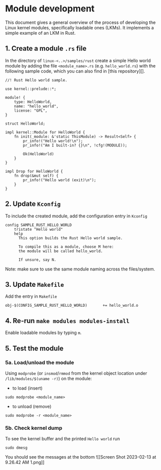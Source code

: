 # Module development
This document gives a general overview of the process of developing the Linux kernel modules, specifically loadable ones (LKMs). It implements a simple example of an LKM in Rust.

## 1. Create a module `.rs` file
In the directory of `linux-<..>/samples/rust` create a simple Hello world module by adding the file `<module_name>.rs` (e.g. `hello_world.rs`) with the following sample code, which you can also find in [this repository][].
```
//! Rust Hello world sample.

use kernel::prelude::*;

module! {
    type: HelloWorld,
    name: "hello_world",
    license: "GPL",
}

struct HelloWorld;

impl kernel::Module for HelloWorld {
    fn init(_module: &'static ThisModule) -> Result<Self> {
        pr_info!("Hello world!\n");
        pr_info!("Am I built-in? {}\n", !cfg!(MODULE));

        Ok(HelloWorld)
    }
}

impl Drop for HelloWorld {
    fn drop(&mut self) {
        pr_info!("Hello world (exit)\n");
    }
}
```

## 2. Update `Kconfig`
To include the created module, add the configuration entry in `Kconfig`
```
config SAMPLE_RUST_HELLO_WORLD
	tristate "Hello world"
	help
	  This option builds the Rust Hello world sample.

	  To compile this as a module, choose M here:
	  the module will be called hello_world.

	  If unsure, say N.
```
Note: make sure to use the same module naming across the files/system.

## 3. Update `Makefile`
Add the entry in `Makefile`
```
obj-$(CONFIG_SAMPLE_RUST_HELLO_WORLD)		+= hello_world.o
```

## 4. Re-run `make modules modules-install`
Enable loadable modules by typing `m`.

## 5. Test the module

### 5a. Load/unload the module
Using `modprobe` (or `insmod`/`rmmod` from the kernel object location under `/lib/modules/$(uname -r)`) on the module:
- to load (insert)
```
sudo modprobe <module_name>
```
- to unload (remove)
```
sudo modprobe -r <module_name>
```

### 5b. Check kernel dump
To see the kernel buffer and the printed `Hello world` run
```
sudo dmesg
```
You should see the messages at the bottom
![[Screen Shot 2023-02-13 at 9.26.42 AM 1.png]]
